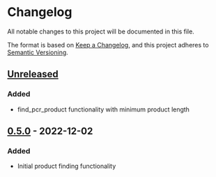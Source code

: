 # Changelog
All notable changes to this project will be documented in this file.

The format is based on [Keep a Changelog](https://keepachangelog.com/en/1.0.0/), and this project adheres to [Semantic Versioning](https://semver.org/spec/v2.0.0.html).

## [Unreleased]
### Added
- find_pcr_product functionality with minimum product length

## [0.5.0] - 2022-12-02
### Added
- Initial product finding functionality

[Unreleased]: https://github.com/pommevilla/ispcr/compare/0.5.0...master
[0.5.0]: https://github.com/pommevilla/ispcr/tree/0.5.0
